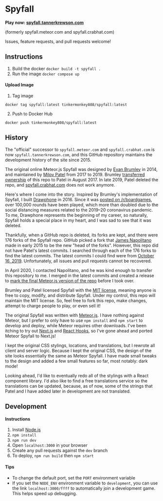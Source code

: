 # Spyfall

**Play now: [spyfall.tannerkrewson.com](https://spyfall.tannerkrewson.com/)**

(formerly spyfall.meteor.com and spyfall.crabhat.com)

Issues, feature requests, and pull requests welcome!

## Instructions

1. Build the docker `docker build -t spyfall .`
2. Run the image `docker compose up`

#### Upload Image

1. Tag image

```shell
docker tag spyfall:latest tinkermonkey808/spyfall:latest
```

2. Push to Docker Hub

```
docker push tinkermonkey808/spyfall:latest
```

## History

The "official" successor to `spyfall.meteor.com` and `spyfall.crabhat.com` is now `spyfall.tannerkrewson.com`, and this GitHub repository maintains the development history of the site since 2015.

The original online Meteor.js Spyfall was designed by [Evan Brumley](https://github.com/evanbrumley) in 2014, and maintained by [Milov Patel](https://github.com/mpcovcd) from 2017 to 2019. Brumley [transferred ownership](https://github.com/tannerkrewson/spyfall/commit/5d8def67f3106e6a6507795d2cd9c2d3f4b69143) of this repo to Patel in August 2017. In late 2019, Patel deleted the repo, and [spyfall.crabhat.com](https://spyfall.crabhat.com/) does not work anymore.

Here's where I come into the story. Inspired by Brumley's implementation of Spyfall, I built [Drawphone](https://github.com/tannerkrewson/drawphone) in 2016. Since it was [posted on /r/boardgames](https://www.reddit.com/r/boardgames/comments/7lhj20/a_year_ago_i_was_wondering_why_there_were_no/), over 100,000 rounds have been played, which more than doubled due to the social distancing measures related to the 2019–20 coronavirus pandemic. To me, Drawphone represents the beginning of my career, so naturally, Spyfall holds a special place in my heart, and I was sad to see that it was deleted.

Thankfully, when a GitHub repo is deleted, its forks are kept, and there were 176 forks of the Spyfall repo. GitHub picked a fork that [James Napolitano](https://github.com/jaimus21) made in early 2015 to be the new "head of the forks". However, this repo did not have Patel's latest commits. I searched through each of the 176 forks to find the latest commits. The latest commits I could find were from [October 16, 2019](https://github.com/tannerkrewson/spyfall/pull/1). Unfortunately, all issues and pull requests cannot be recovered.

In April 2020, I contacted Napolitano, and he was kind enough to transfer this repository to me. I merged in the latest commits and created a release to [mark the final Meteor.js version of the repo](https://github.com/tannerkrewson/spyfall/releases/tag/v1.0) before I took over.

Brumley and Patel licensed Spyfall with the [MIT license](https://github.com/tannerkrewson/spyfall/blob/v1.0/LICENSE), meaning anyone is free to copy, modify, and distribute Spyfall. Under my control, this repo will maintain the MIT license. So, feel free to fork this repo, make changes, attempt to charge people to play, or even sell it!

The original Spyfall was written with [Meteor.js](https://github.com/meteor/meteor). I have nothing against Meteor, but I prefer to only have to use `npm install` and `npm start` to develop and deploy, while Meteor requires other downloads. I've been itching to try out [Next.js](https://github.com/zeit/next.js) and [React Hooks](https://reactjs.org/docs/hooks-intro.html), so I've gone ahead and ported Meteor Spyfall to Next.js!

I kept the original CSS stylings, locations, and translations, but I rewrote all client and server logic. Because I kept the original CSS, the design of the site looks essentially the same as Meteor Spyfall. I have made small tweaks to the design and added a few small features so far, most notably: dark mode!

Looking ahead, I'd like to eventually redo all of the stylings with a React component library. I'd also like to find a free translations service so the translations can be updated, because, as of now, some of the strings that Patel and I have added later in development are not translated.

## Development

#### Instructions

1. Install [Node.js](https://nodejs.org/)
2. `npm install`
3. `npm run dev`
4. Open `localhost:3000` in your browser
5. Create any pull requests against the `dev` branch
6. To deploy, `npm run build` then `npm start`

#### Tips

- To change the default port, set the `PORT` environment variable
- If you set the `NODE_ENV` environment variable to `development`, you can use the link `localhost:3000/ffff` to automatically join a development game. This helps speed up debugging.
